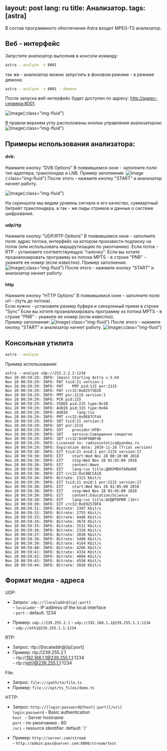 
layout: post
lang: ru
title: Анализатор. 
tags: [astra]
---
В состав программного обеспечения Astra входит MPEG-TS анализатор.
<!-- more -->

## Веб - интерфейс

Запустите анализатор выполнив в консоли команду:

``` sh
astra --analyze -з 8001
```

так же - анализатор можно запустить в фоновом режиме - в режиме демона:
``` sh
astra --analyze -з 8001 --daemon
```

После запуска веб-интерфейс будет доступен по адресу: <http://адрес-сервера:8001>. 

![Image](/assets/post-img/analyze.png){:class="img-fluid"}

В правом верхнем углу расположены кнопки управления  анализатором:  
![Image](/assets/post-img/analyze-buttons.png){:class="img-fluid"}

## Примеры использования анализатора: 

#### dvb:
Нажмите кнопку "DVB Options"
В появившемся окне - заполните поля: тип адаптера, транспондер и LNB.
Пример заполнения:
![Image](/assets/post-img/analyze-dvb-open.png){:class="img-fluid"}
После этого - нажмите кнопку "START" и анализатор начнет работу.

![Image](/assets/post-img/analyze-dvb.png){:class="img-fluid"}

На скриншоте мы видим уровень сигнала и его качество, суммартный битрейт транспондера, а так - же пиды стримов и данные о системе шифрования.

#### udp/rtp
Нажмите кнопку "UDP/RTP Options"
В появившемся окне - заполните поля: адрес потока, интерфейс на котором произвести подписку на поток (или использовать маршрутизацию по умолчанию). 
Если поток - RTP - установите соответствующую "галочку". 
Если вы хотите проанализировать программу из потока MPTS - в строке "PNR" - укажите ее номер (если известно). 
Пример заполнения:  
![Image](/assets/post-img/analyze-udp.png){:class="img-fluid"}
После этого - нажмите кнопку "START" и анализатор начнет работу.

#### http
Нажмите кнопку "HTTP Options"
В появившемся окне - заполните поля: url - (путь до потока).  
Если нужно - установите размер буфера и синхронный прием в строке "Sync" 
Если вы хотите проанализировать программу из потока MPTS - в строке "PNR" - укажите ее номер (если известно).  
Пример заполнения:
![Image](/assets/post-img/analyze-http-open.png){:class="img-fluid"}
После этого - нажмите кнопку "START" и анализатор начнет работу.
![Image](/assets/post-img/analyze-http.png){:class="img-fluid"}



## Консольная утилита

``` sh
astra --analyze
```
Пример использования:

```
astra --analyze udp://253.2.2.2:1234
Nov 28 00:59:28: INFO: [main] Starting Astra v.5.64
Nov 28 00:59:29: INFO: PAT tsid:21 version:1
Nov 28 00:59:29: INFO: PAT    PMT pid:115 pnr:2115
Nov 28 00:59:29: INFO: PAT crc32:0x02575D2D
Nov 28 00:59:29: INFO: PMT pnr:2115 version:1
Nov 28 00:59:29: INFO: PCR pid:215
Nov 28 00:59:29: INFO: VIDEO pid:215 type:0x1B
Nov 28 00:59:29: INFO: AUDIO pid:315 type:0x04
Nov 28 00:59:29: INFO: AUDIO    lang:rus
Nov 28 00:59:29: INFO: PMT crc32:0x9E87CF44
Nov 28 00:59:29: INFO: SDT tsid:21 version:3
Nov 28 00:59:29: INFO: SDT pnr:2115
Nov 28 00:59:29: INFO: SDT    provider:HTB+
Nov 28 00:59:29: INFO: SDT    service:Совершенно секретно
Nov 28 00:59:29: INFO: SDT crc32:0x9F98BF46
Nov 28 00:59:29: INFO: Licensed to: radiosintetica@yandex.ru
Nov 28 00:59:29: INFO: Expiration date: 2019-11-28 (Trial version)
Nov 28 00:59:30: INFO: EIT tsid:21 onid:1 pnr:2115 version:17
Nov 28 00:59:30: INFO: EIT    start:Wed Nov 28 00:10:00 2018
Nov 28 00:59:30: INFO: EIT    stop:Wed Nov 28 01:05:00 2018
Nov 28 00:59:30: INFO: EIT    content:News
Nov 28 00:59:30: INFO: EIT    lang:rus title:ДОКУМЕНТАЛЬНОЕ
Nov 28 00:59:30: INFO: EIT crc32:0xC0BCCA18
Nov 28 00:59:30: INFO: Bitrate: 2323 Kbit/s
Nov 28 00:59:30: INFO: EIT tsid:21 onid:1 pnr:2115 version:17
Nov 28 00:59:30: INFO: EIT    start:Wed Nov 28 01:05:00 2018
Nov 28 00:59:30: INFO: EIT    stop:Wed Nov 28 03:05:00 2018
Nov 28 00:59:30: INFO: EIT    content:Education/Science
Nov 28 00:59:30: INFO: EIT    lang:rus title:АУДИТОРИЯ (16+)
Nov 28 00:59:30: INFO: EIT crc32:0xE9257DFA
Nov 28 00:59:31: INFO: Bitrate: 2397 Kbit/s
Nov 28 00:59:32: INFO: Bitrate: 2755 Kbit/s
Nov 28 00:59:33: INFO: Bitrate: 4446 Kbit/s
Nov 28 00:59:34: INFO: Bitrate: 3674 Kbit/s
Nov 28 00:59:35: INFO: Bitrate: 3512 Kbit/s
Nov 28 00:59:36: INFO: Bitrate: 2328 Kbit/s
Nov 28 00:59:37: INFO: Bitrate: 3810 Kbit/s
Nov 28 00:59:38: INFO: Bitrate: 3490 Kbit/s
Nov 28 00:59:39: INFO: Bitrate: 4164 Kbit/s
Nov 28 00:59:40: INFO: Bitrate: 4266 Kbit/s
Nov 28 00:59:41: INFO: Bitrate: 4334 Kbit/s
Nov 28 00:59:42: INFO: Bitrate: 4094 Kbit/s
Nov 28 00:59:43: INFO: Bitrate: 4550 Kbit/s
Nov 28 00:59:44: INFO: Bitrate: 3820 Kbit/s
```
## Формат медиа - адреса

UDP:
 -  Запрос: `udp://[localaddr@]ip[:port]`  
             - `localaddr` - IP address of the local interface  
             - `port`      - default: 1234  

 -  Пример: `udp://239.255.2.1`
          - `udp://192.168.1.1@239.255.1.1:1234`  
          - `udp://eth1@239.255.1.1:1234`  

RTP:
 -  Запрос: rtp://[localaddr@]ip[:port]  
 -  Пример: rtp://239.255.2.1  
          - rtp://192.168.1.1@239.255.1.1:1234  
          - rtp://eth1@239.255.1.1:1234  

File:  
 -  Запрос: `file:///path/to/file.ts`  
 -  Пример: `file:///opt/ts_files/demo.ts`  

HTTP:  
 -  Запрос: `http://[login:password@]host[:port][/uri]`  
       `login:password` - Basic authentication  
              `host `     - Server hostname  
              `port`      - по умолчанию : 80  
              `/uri`      - resource identifier. default: '/'  

 -  Пример: `http://server.com/stream`  
         -  `http://admin:pass@server.com:8080/stream/test`  



